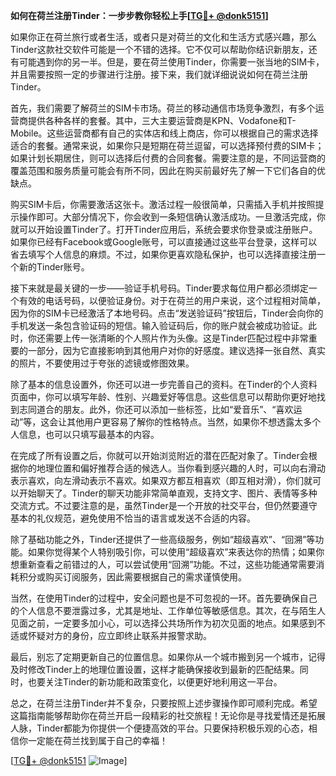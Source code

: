 **如何在荷兰注册Tinder：一步步教你轻松上手[[TG💪+ @donk5151](https://t.me/s/donk5151)]**

如果你正在荷兰旅行或者生活，或者只是对荷兰的文化和生活方式感兴趣，那么Tinder这款社交软件可能是一个不错的选择。它不仅可以帮助你结识新朋友，还有可能遇到你的另一半。但是，要在荷兰使用Tinder，你需要一张当地的SIM卡，并且需要按照一定的步骤进行注册。接下来，我们就详细说说如何在荷兰注册Tinder。

首先，我们需要了解荷兰的SIM卡市场。荷兰的移动通信市场竞争激烈，有多个运营商提供各种各样的套餐。其中，三大主要运营商是KPN、Vodafone和T-Mobile。这些运营商都有自己的实体店和线上商店，你可以根据自己的需求选择适合的套餐。通常来说，如果你只是短期在荷兰逗留，可以选择预付费的SIM卡；如果计划长期居住，则可以选择后付费的合同套餐。需要注意的是，不同运营商的覆盖范围和服务质量可能会有所不同，因此在购买前最好先了解一下它们各自的优缺点。

购买SIM卡后，你需要激活这张卡。激活过程一般很简单，只需插入手机并按照提示操作即可。大部分情况下，你会收到一条短信确认激活成功。一旦激活完成，你就可以开始设置Tinder了。打开Tinder应用后，系统会要求你登录或注册账户。如果你已经有Facebook或Google账号，可以直接通过这些平台登录，这样可以省去填写个人信息的麻烦。不过，如果你更喜欢隐私保护，也可以选择直接注册一个新的Tinder账号。

接下来就是最关键的一步——验证手机号码。Tinder要求每位用户都必须绑定一个有效的电话号码，以便验证身份。对于在荷兰的用户来说，这个过程相对简单，因为你的SIM卡已经激活了本地号码。点击“发送验证码”按钮后，Tinder会向你的手机发送一条包含验证码的短信。输入验证码后，你的账户就会被成功验证。此时，你还需要上传一张清晰的个人照片作为头像。这是Tinder匹配过程中非常重要的一部分，因为它直接影响到其他用户对你的好感度。建议选择一张自然、真实的照片，不要使用过于夸张的滤镜或修图效果。

除了基本的信息设置外，你还可以进一步完善自己的资料。在Tinder的个人资料页面中，你可以填写年龄、性别、兴趣爱好等信息。这些信息可以帮助你更好地找到志同道合的朋友。此外，你还可以添加一些标签，比如“爱音乐”、“喜欢运动”等，这会让其他用户更容易了解你的性格特点。当然，如果你不想透露太多个人信息，也可以只填写最基本的内容。

在完成了所有设置之后，你就可以开始浏览附近的潜在匹配对象了。Tinder会根据你的地理位置和偏好推荐合适的候选人。当你看到感兴趣的人时，可以向右滑动表示喜欢，向左滑动表示不喜欢。如果双方都互相喜欢（即互相对滑），你们就可以开始聊天了。Tinder的聊天功能非常简单直观，支持文字、图片、表情等多种交流方式。不过要注意的是，虽然Tinder是一个开放的社交平台，但仍然要遵守基本的礼仪规范，避免使用不恰当的语言或发送不合适的内容。

除了基础功能之外，Tinder还提供了一些高级服务，例如“超级喜欢”、“回溯”等功能。如果你觉得某个人特别吸引你，可以使用“超级喜欢”来表达你的热情；如果你想重新查看之前错过的人，可以尝试使用“回溯”功能。不过，这些功能通常需要消耗积分或购买订阅服务，因此需要根据自己的需求谨慎使用。

当然，在使用Tinder的过程中，安全问题也是不可忽视的一环。首先要确保自己的个人信息不要泄露过多，尤其是地址、工作单位等敏感信息。其次，在与陌生人见面之前，一定要多加小心，可以选择公共场所作为初次见面的地点。如果感到不适或怀疑对方的身份，应立即终止联系并报警求助。

最后，别忘了定期更新自己的位置信息。如果你从一个城市搬到另一个城市，记得及时修改Tinder上的地理位置设置，这样才能确保接收到最新的匹配结果。同时，也要关注Tinder的新功能和政策变化，以便更好地利用这一平台。

总之，在荷兰注册Tinder并不复杂，只要按照上述步骤操作即可顺利完成。希望这篇指南能够帮助你在荷兰开启一段精彩的社交旅程！无论你是寻找爱情还是拓展人脉，Tinder都能为你提供一个便捷高效的平台。只要保持积极乐观的心态，相信你一定能在荷兰找到属于自己的幸福！

[[TG💪+ @donk5151](https://t.me/s/donk5151) ![Image](https://i.postimg.cc/rwNCRYN7/Snipaste-2025-04-30-17-27-05.png)]